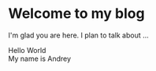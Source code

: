 # Welcome to my blog

I'm glad you are here. I plan to talk about ...

Hello World  
My name is Andrey
